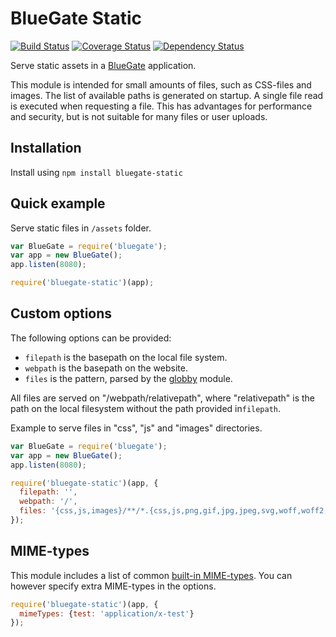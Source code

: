 BlueGate Static
==================

[![Build Status](https://travis-ci.org/mauritsl/bluegate-static.svg?branch=master)](https://travis-ci.org/mauritsl/bluegate-static)
[![Coverage Status](https://coveralls.io/repos/mauritsl/bluegate-static/badge.svg?branch=master)](https://coveralls.io/r/mauritsl/bluegate-static?branch=master)
[![Dependency Status](https://david-dm.org/mauritsl/bluegate-static.svg)](https://david-dm.org/mauritsl/bluegate)

Serve static assets in a [BlueGate](https://www.npmjs.com/package/bluegate) application.

This module is intended for small amounts of files, such as CSS-files and images.
The list of available paths is generated on startup. A single file read is executed
when requesting a file. This has advantages for performance and security, but is not
suitable for many files or user uploads.

## Installation

Install using ``npm install bluegate-static``

## Quick example

Serve static files in ``/assets`` folder.
```javascript
var BlueGate = require('bluegate');
var app = new BlueGate();
app.listen(8080);

require('bluegate-static')(app);
```

## Custom options

The following options can be provided:

* ``filepath`` is the basepath on the local file system.
* ``webpath`` is the basepath on the website.
* ``files`` is the pattern, parsed by the [globby](https://www.npmjs.com/package/globby) module.

All files are served on "/webpath/relativepath", where "relativepath" is the path on the local
filesystem without the path provided in``filepath``.

Example to serve files in "css", "js" and "images" directories.

```javascript
var BlueGate = require('bluegate');
var app = new BlueGate();
app.listen(8080);

require('bluegate-static')(app, {
  filepath: '',
  webpath: '/',
  files: '{css,js,images}/**/*.{css,js,png,gif,jpg,jpeg,svg,woff,woff2,eot,ttf}'
});
```

## MIME-types

This module includes a list of common
[built-in MIME-types](https://github.com/mauritsl/bluegate-static/blob/master/mimetypes.js).
You can however specify extra MIME-types in the options.

```javascript
require('bluegate-static')(app, {
  mimeTypes: {test: 'application/x-test'}
});
```
